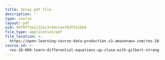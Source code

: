 ```yaml
---
title: 3play pdf file
description: ''
type: course
layout: pdf
uid: 94f9ff3e1112ac3c44ccee76df2e1bb4
file_type: application/pdf
file_location: >-
  https://open-learning-course-data-production.s3.amazonaws.com/res-18-009-learn-differential-equations-up-close-with-gilbert-strang-and-cleve-moler-fall-2015/94f9ff3e1112ac3c44ccee76df2e1bb4_6b9AW6QxXt0.pdf
course_id: >-
  res-18-009-learn-differential-equations-up-close-with-gilbert-strang-and-cleve-moler-fall-2015
---
```


